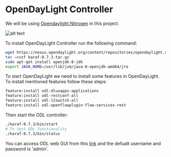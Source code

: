 # OpenDayLight Controller

We will be using [Opendaylight Nitrogen](https://nexus.opendaylight.org/content/repositories/opendaylight.release/org/opendaylight/integration/karaf/0.7.3/karaf-0.7.3.tar.gz) in this project.

![alt text](https://www.opendaylight.org/wp-content/uploads/sites/14/2021/02/OpenDaylight-01.svg)


To install OpenDayLight Controller run the following command:
```bash
wget https://nexus.opendaylight.org/content/repositories/opendaylight.release/org/opendaylight/integration/karaf/0.7.3/karaf-0.7.3.tar.gz
tar –cvzf karaf-0.7.3.tar.gz 
sudo apt-get install openjdk-8-jdk  
export JAVA_HOME=/usr/lib/jvm/java-8-openjdk-amd64/jre
```

To start OpenDayLight we need to install some features in OpenDayLight. To install mentioned features follow these steps:
```bash
feature:install odl-dluxapps-applications
feature:install odl-restconf-all
feature:install odl-l2switch-all
feature:install odl-openflowplugin-flow-services-rest
```
Then start the ODL controller:
```bash
./karaf-0.7.3/bin/start
# To test ODL functionality
./karaf-0.7.3/bin/status
```
You can access ODL web GUI from this [link](http://localhost:8181/index.html#/login) and the defualt username and password is 'admin'.